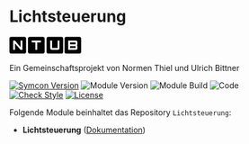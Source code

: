 # Lichtsteuerung  

[![Image](imgs/ntub_logo.png)](https://github.com/ubittner/)  

Ein Gemeinschaftsprojekt von Normen Thiel und Ulrich Bittner

[![Symcon Version](https://img.shields.io/badge/Symcon_Version-5.3>-red.svg)](https://www.symcon.de/service/dokumentation/entwicklerbereich/sdk-tools/sdk-php/)
![Module Version](https://img.shields.io/badge/Module_Version-2.00-blue.svg)
![Module Build](https://img.shields.io/badge/Module_Build-25-blue.svg)
![Code](https://img.shields.io/badge/Code-PHP-blue.svg)
[![Check Style](https://github.com/ubittner/Lichtsteuerung/workflows/Check%20Style/badge.svg)](https://github.com/ubittner/Lichtsteuerung/actions)
[![License](https://img.shields.io/badge/License-CC%20BY--NC--SA%204.0-green.svg)](https://creativecommons.org/licenses/by-nc-sa/4.0/)

Folgende Module beinhaltet das Repository `Lichtsteuerung`:

- __Lichtsteuerung__ ([Dokumentation](Lichtsteuerung))
